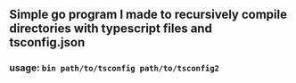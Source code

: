## Simple go program I made to recursively compile directories with typescript files and tsconfig.json

### usage: `bin path/to/tsconfig path/to/tsconfig2`